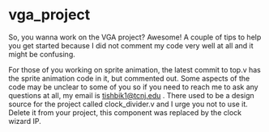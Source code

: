 # vga_project

So, you wanna work on the VGA project? Awesome! A couple of tips to help you get started because I did not comment my code very well at all and it might be confusing.

For those of you working on sprite animation, the latest commit to top.v has the sprite animation code in it, but commented out. Some aspects of the code may be unclear to some of you so if you need to reach me to ask any questions at all, my email is tishbik1@tcnj.edu . 
There used to be a design source for the project called clock_divider.v and I urge you not to use it. Delete it from your project, this component was replaced by the clock wizard IP.
